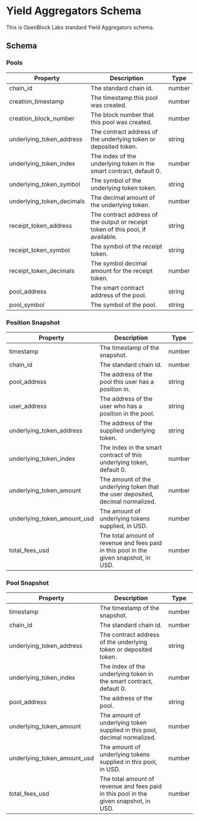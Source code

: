 # Yield Aggregators Schema

This is OpenBlock Labs standard Yield Aggregators schema.

## Schema

### Pools
| Property                  | Description                                                          | Type   |
|---------------------------|----------------------------------------------------------------------|--------|
| chain_id                  | The standard chain id.                                               | number |
| creation_timestamp        | The timestamp this pool was created.                                 | number |
| creation_block_number     | The block number that this pool was created.                         | number |
| underlying_token_address  | The contract address of the underlying token or deposited token.     | string |
| underlying_token_index    | The index of the underlying token in the smart contract, default 0.  | number |
| underlying_token_symbol   | The symbol of the underlying token token.                            | string |
| underlying_token_decimals | The decimal amount of the underlying token.                          | number |
| receipt_token_address     | The contract address of the output or receipt token of this pool, if available.| string |
| receipt_token_symbol      | The symbol of the receipt token.                                     | string |
| receipt_token_decimals    | The symbol decimal amount for the receipt token.                     | number |
| pool_address              | The smart contract address of the pool.                              | string |
| pool_symbol               | The symbol of the pool.                                              | string |

### Position Snapshot
| Property                   | Description                                                          | Type   |
|----------------------------|----------------------------------------------------------------------|--------|
| timestamp                  | The timestamp of the snapshot.                                       | number |
| chain_id                   | The standard chain id.                                               | number |
| pool_address               | The address of the pool this user has a position in.                 | string |
| user_address               | The address of the user who has a position in the pool.              | string |
| underlying_token_address   | The address of the supplied underlying token.                        | string |
| underlying_token_index     | The index in the smart contract of this underlying token, default 0. | number |
| underlying_token_amount    | The amount of the underlying token that the user deposited, decimal normalized.| number |
| underlying_token_amount_usd| The amount of underlying tokens supplied, in USD.                    | number |
| total_fees_usd        | The total amount of revenue and fees paid in this pool in the given snapshot, in USD.      | number |

### Pool Snapshot
| Property                   | Description                                                          | Type   |
|----------------------------|----------------------------------------------------------------------|--------|
| timestamp                  | The timestamp of the snapshot.                                       | number |
| chain_id                   | The standard chain id.                                               | number |
| underlying_token_address   | The contract address of the underlying token or deposited token.     | string |
| underlying_token_index     | The index of the underlying token in the smart contract, default 0.  | number |
| pool_address               | The address of the pool.                                             | string |
| underlying_token_amount    | The amount of underlying token supplied in this pool, decimal normalized.| number |
| underlying_token_amount_usd| The amount of underlying tokens supplied in this pool, in USD.       | number |
| total_fees_usd             | The total amount of revenue and fees paid in this pool in the given snapshot, in USD.      | number |